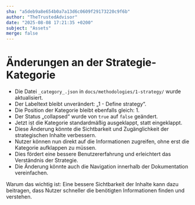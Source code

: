 ```yaml
---
sha: "a5deb9a8e654b0a7a13d6c0609f29173220c9f6b"
author: "TheTrustedAdvisor"
date: "2025-08-08 17:21:35 +0200"
subject: "Assets"
merge: false
---
```


# Änderungen an der Strategie-Kategorie

- Die Datei `_category_.json` in `docs/methodologies/1-strategy/` wurde aktualisiert.
- Der Labeltext bleibt unverändert: „1 - Define strategy“.
- Die Position der Kategorie bleibt ebenfalls gleich: 1.
- Der Status „collapsed“ wurde von `true` auf `false` geändert.
- Jetzt ist die Kategorie standardmäßig ausgeklappt, statt eingeklappt.
- Diese Änderung könnte die Sichtbarkeit und Zugänglichkeit der strategischen Inhalte verbessern.
- Nutzer können nun direkt auf die Informationen zugreifen, ohne erst die Kategorie aufklappen zu müssen.
- Dies fördert eine bessere Benutzererfahrung und erleichtert das Verständnis der Strategie.
- Die Änderung könnte auch die Navigation innerhalb der Dokumentation vereinfachen.

Warum das wichtig ist: Eine bessere Sichtbarkeit der Inhalte kann dazu beitragen, dass Nutzer schneller die benötigten Informationen finden und verstehen.

